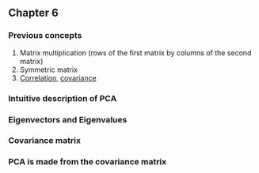 ## Chapter 6

### Previous concepts

1. Matrix multiplication (rows of the first matrix by columns of the second matrix)
2. Symmetric matrix
3. [Correlation](https://en.wikipedia.org/wiki/Correlation), [covariance](https://en.wikipedia.org/wiki/Covariance)

### Intuitive description of PCA


### Eigenvectors and Eigenvalues



### Covariance matrix


### PCA is made from the covariance matrix
